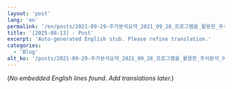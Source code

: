 ```yaml
---
layout: 'post'
lang: 'en'
permalink: '/en/posts/2021-09-29-주가분석요약_2021_09_28_프로그램을_활용한_주식분석_예상결과_12_46_07/'
title: '[2025-08-13] - Post'
excerpt: 'Auto-generated English stub. Please refine translation.'
categories:
  - 'Blog'
alt_ko: '/posts/2021-09-29-주가분석요약_2021_09_28_프로그램을_활용한_주식분석_예상결과_12_46_07/'
---
```


(*No embedded English lines found. Add translations later.*)
